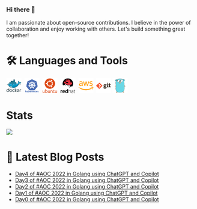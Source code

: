 ### Hi there 👋

I am passionate about open-source contributions. I believe in the power of collaboration and enjoy working with others. Let's build something great together!

# 🛠️ Languages and Tools

<div>
  <img src="https://github.com/devicons/devicon/blob/master/icons/docker/docker-original-wordmark.svg" title="Docker" alt="Docker" width="40" height="40"/>&nbsp;
  <img src="https://github.com/devicons/devicon/blob/master/icons/kubernetes/kubernetes-plain-wordmark.svg"  title="Kube" alt="Kube" width="40" height="40"/>&nbsp;
  <img src="https://github.com/devicons/devicon/blob/master/icons/ubuntu/ubuntu-plain-wordmark.svg" title="ubuntu" alt="ubuntu" width="40" height="40"/>&nbsp;
  <img src="https://github.com/devicons/devicon/blob/master/icons/redhat/redhat-original-wordmark.svg" title="Redhat" alt="Redhat" width="40" height="40"/>&nbsp;
  <img src="https://github.com/devicons/devicon/blob/master/icons/amazonwebservices/amazonwebservices-plain-wordmark.svg" title="AWS" alt="AWS" width="40" height="40"/>&nbsp;
  <img src="https://github.com/devicons/devicon/blob/master/icons/git/git-original-wordmark.svg" title="Git" **alt="Git" width="40" height="40"/>
  <img src="https://github.com/devicons/devicon/blob/master/icons/go/go-original.svg" title="Git" **alt="Git" width="40" height="40"/>
  
</div>


# Stats
<img 
   src="https://github-readme-stats.vercel.app/api?username=Abhishek-569&show_icons=true&theme=blue-green&show_owner=true" 
/>

# 📩 Latest Blog Posts 
<!-- BLOG-POST-LIST:START -->
- [Day4 of #AOC 2022 in Golang using ChatGPT and Copilot](https://abhishek569.hashnode.dev/day4-of-aoc-2022-in-golang-using-chatgpt-and-copilot)
- [Day3 of #AOC 2022 in Golang using ChatGPT and Copilot](https://abhishek569.hashnode.dev/day3-of-aoc-2022-in-golang-using-chatgpt-and-copilot)
- [Day2 of #AOC 2022 in Golang using ChatGPT and Copilot](https://abhishek569.hashnode.dev/day2-of-aoc-2022-in-golang-using-chatgpt-and-copilot)
- [Day1 of #AOC 2022 in Golang using ChatGPT and Copilot](https://abhishek569.hashnode.dev/day1-of-aoc-2022-in-golang-using-chatgpt-and-copilot)
- [Day0 of #AOC 2022 in Golang using ChatGPT and Copilot](https://abhishek569.hashnode.dev/day0-of-aoc-2022-in-golang-using-chatgpt-and-copilot)
<!-- BLOG-POST-LIST:END -->

<!--
**Abhishek-569/Abhishek-569** is a ✨ _special_ ✨ repository because its `README.md` (this file) appears on your GitHub profile.

Here are some ideas to get you started:-

- 🔭 I’m currently working on ...
- 🌱 I’m currently learning ...
- 👯 I’m looking to collaborate on ...
- 🤔 I’m looking for help with ...
- 💬 Ask me about ...
- 📫 How to reach me: ...
- 😄 Pronouns: ...
- ⚡ Fun fact: ...
-->
